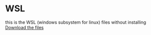 # WSL
this is the WSL (windows subsystem for linux) files without installing 
[Download the files](https://www.example.com)

